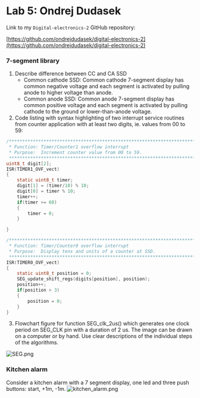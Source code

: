 # Lab 5: Ondrej Dudasek

Link to my `Digital-electronics-2` GitHub repository:

[https://github.com/ondrejdudasek/digital-electronics-2](https://github.com/ondrejdudasek/digital-electronics-2)

### 7-segment library

1. Describe difference between CC and CA SSD
   * Common cathode SSD: Common cathode 7-segment display has common negative voltage and each segment is activated by pulling anode to higher voltage than anode. 
   * Common anode SSD: Common anode 7-segment display has common positive voltage and each segment is activated by pulling cathode to the ground or lower-than-anode voltage.
2. Code listing with syntax highlighting of two interrupt service routines from counter application with at least two digits, ie. values from 00 to 59:

```c
/**********************************************************************
 * Function: Timer/Counter1 overflow interrupt
 * Purpose:  Increment counter value from 00 to 59.
 **********************************************************************/
uint8_t digit[2];
ISR(TIMER1_OVF_vect)
{
    static uint8_t timer;
    digit[1] = (timer/10) % 10;
    digit[0] = timer % 10;
    timer++;
    if(timer >= 60)
    {
        timer = 0;
    }

}
```

```c
/**********************************************************************
 * Function: Timer/Counter0 overflow interrupt
 * Purpose:  Display tens and units of a counter at SSD.
 **********************************************************************/
ISR(TIMER0_OVF_vect)
{
    static uint8_t position = 0; 
    SEG_update_shift_regs(digits[position], position);
    position++;
    if(position > 3)
    {
        position = 0;
    }
}
```

3. Flowchart figure for function SEG_clk_2us() which generates one clock period on SEG_CLK pin with a duration of 2 us. The image can be drawn on a computer or by hand. Use clear descriptions of the individual steps of the algorithms.


![SEG.png](SEG.png)


### Kitchen alarm

Consider a kitchen alarm with a 7 segment display, one led and three push buttons: start, +1m, -1m. 
![kitchen_alarm.png](kitchen_alarm.png)
